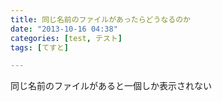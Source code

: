 ```yaml
---
title: 同じ名前のファイルがあったらどうなるのか
date: "2013-10-16 04:38"
categories: [test, テスト]
tags: [てすと]

---
```


同じ名前のファイルがあると一個しか表示されない
